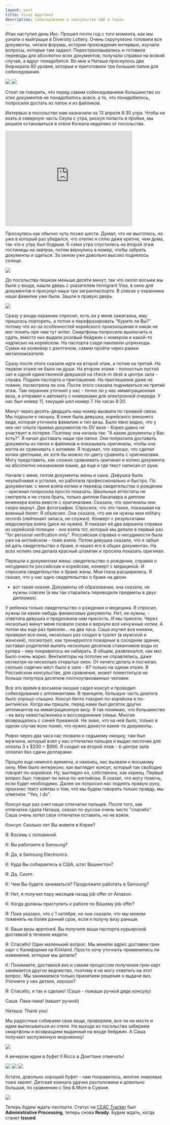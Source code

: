 ```yaml
---
layout: post
title: Visas Approved
description: Собеседование в консульстве США в Сеуле.
---
```



Итак наступил день Икс. Прошел почти год с того момента, как мы узнали о выйгрыше в Diversity Lottery. Очень
скрупулезно готовили все документы, читали форумы, истории прохождения интервью, изучали вопросы, которые
там задают. Перестраховывались и готовили переводы для абсолютно всех документов, получали справки на всякий случай,
а вдруг понадобится. Во мне и Наташе проснулось два бюрократа 80 уровня, которые и приготовили три большие папки для
собеседования.

<img src="http://i.imgur.com/zVkJcvil.jpg" class="img-responsive img-thumbnail">

<img src="http://i.imgur.com/sbSqKtwl.jpg" class="img-responsive img-thumbnail">

Стоит ли говорить, что перед самим собеседованием большинство из этих документов не понадобилось вовсе, а то,
что понадобилось, попросили достать из папок и из файликов.

 Интервью в посольстве нам назначили на 13 апреля 8:30 утра. Чтобы не ехать в северную часть Сеула с утра, рискуя
 попасть в пробки, мы решили остановиться в отеле Koreana недалеко от посольства.

 <iframe src="https://www.google.com/maps/embed?pb=!1m14!1m8!1m3!1d12649.764334585281!2d126.976617!3d37.56823!3m2!1i1024!2i768!4f13.1!3m3!1m2!1s0x0%3A0xb72381d15d757859!2sKoreana+Hotel!5e0!3m2!1sen!2skr!4v1428924081072" width="400" height="300" frameborder="0" style="border:0"></iframe>

Проснулись как обычно чуть позже шести. Думал, что не высплюсь, но уже в который раз убедился, что отелях я сплю
даже крепче, чем дома, так что к утру был бодрым. К семи утра спустились на второй этаж гостиницы на завтрак, потом
вернулись в номер, чтобы забрать документы и одеться. За окном уже довольно высоко поднялось солнце.

<img src="http://i.imgur.com/74ldZOJl.jpg" class="img-responsive img-thumbnail">

До посольства пешком меньше десяти минут, так что около восьми мы были у входа,
нашли дверь с указателем Immigrant Visa, в окно для документов я просунул наши три загранпаспорта.
В списке у охранника наши фамилии уже были. Зашли в правую дверь.

<img src="http://i.imgur.com/XQYjQzel.png" class="img-responsive img-thumbnail">

Сразу у входа охранник спросил, есть ли у меня зажигалка, ему пришлось повторить, а потом и перефразировать
"Курите ли Вы?" потому что из-за особенностей корейского произношения я никак не мог понять при чем тут writer.
Смартфоны попросили выключить и сдать, вместо них выдали розовый бейджик с номером и какой-то надписью на корейском.
На паспорта сзади наклеили штрихкоды. Сумки на конвейер с рентгеном, самим пройти через рамки металлоискателя.

Сразу после этого сказали идти на второй этаж, а потом на третий. На первом этаже не было ни души. На втором этаже -
полностью пустой зал и одной единственной девушкой на check-in desk в центре зала - справа. Подали паспорта и
приглашение. На приглашение даже не помню, посмотрела ли она. После этого сказала подниматься на третий этаж. Там
охранник уточнил у нас - точно ли у нас иммиграционная виза, и отправил к автомату с номерками для электронной
очереди. У нас был номер 11, текущий шел номер 7. На часах 8:20.

Минут через десять-двадцать наш номер вызвали по
громкой связи. Мы подошли к окошку. В окне была девушка, корейского внешнего вида, которая уточнила фамилию и тип визы.
Было явно видно, что у нее нет опыта приема документов по DV визе - Корея давно не участвует в лотерее. Поэтому она
начала так: "А какие документы у Вас есть?". Я начал доставать наши три папки. Они попросила доставать документы из
папок и файликов и показывать оригиналы, чтобы она могла их сравнивать с копиями. Я подумал, что хорошо, что сделал
копии цветными, их хотя бы можно по цвету сравнить с оригиналами. Могу представить, как сложно сравнивать оригинал и
копию документа на абсолютно незнакомом языке, да еще и где текст написан от руки.

Начали с меня, потом документы жены и сына. Девушка была неулыбчивая и усталая, но работала профессионально и
быстро. По документам: с меня взяла копию и перевод свидетельства о рождении - оригинал попросила просто показать.
Школьные аттестаты не смотрела и не стала брать, только диплом бакалавра и диплом инженера взяла вместе с оригиналами.
Сказала, что оригиналы они скоро вернут. Две фотографии. Спросила, что это такое, показывая на военный билет.
Я объяснил. Она сказала, что им не нужны мои military records (лейтенант запаса, не служил). Конверт с
результатами медосмотра взяла (диск не нужен). Я показал ей два варианта справки из корейской полиции - она взяла тот,
который мы делали в первый раз "for personal verification only". Российская справка о несудимости была уже на
английском - тоже взяла. Потом девушка сказала, что я забыл ей дать свидетельство о браке, я нашел его в общих
документах. На всех копиях она делала красный штампик и просила показать оригинал.

Перешли к документам жены: свидетельство о рождении, справки о несудимости российская и корейская, конверт с медициной.
И спросила свидетельство о браке жены. Мои глаза расширились. Я сказал, что у нас одно свидетельство о браке на двоих
 - вот такая оказия. Документы об образовании, она сказала, не нужны совсем (а мы так старались переводили предметы в
 двух дипломах).

У ребенка только свидетельство о рождении и медицина. Я спросил, нужны ли какие-нибудь финансовые документы. Нет, не
нужны, - ответила девушка и предложила нам присесть. И мы присели. Через несколько минут меня позвали снова
и вернули все ненужные копии. А потом мы еще раз присели... на два часа. Саша изучил все книжки, проверил все окна,
несколько раз сходил в туалет (в мужской и женский), посмотрел, как тренируются пожарные в соседнем здании, заставил
родителей выпить несколько десятков стаканчиков воды из кулера - ему понравилось ее набирать. В общем, развлекался,
как мог. Было очень жарко. Вентиляторы на потолке не справлялись, даже несмотря на несколько открытых окон.
От нечего делать я посчитал, сколько сидячих мест было в зале - 87 только на одном этаже. В Российском консульстве, для
сравнения, может поместиться не больше полутора десятков плотноупакованных человек.

Все это время в восьмом окошке сидел консул и проводил собеседования с аппликантами. В принципе, большую часть диалога
было хорошо слышно. Консул бегло говорил по-корейски и по-английски. Когда мы пришли, перед нами был десяток других
аппликантов на иммиграционную визу. Я так понимаю, что большинство - на визу невесты/жениха и воссоединение семьи.
Многие возвращались с синей бумажкой. Не знаю, что на ней было, только в одном случае ясно понял, что нужно
донести какие-то документы.

Ровно через два часа нас позвали к седьмому окошку, там был мужчина, который взял у нас отпечатки пальцев и выдал
листочек для оплаты 3 x $330 = $990. Я сходил на второй этаж - в центре зала оплатил без сдачи долларами.

Прошло еще немного времени, и наконец, нас вызвали к восьмому окну. Мне было интересно, как выглядит консул, который
так свободно говорит по-корейски. Ну, выглядел он, собственно, как кореец. Первый вопрос был: говорит ли жена
по-английски. Я сказал, что могу помочь, если будет необходимо. Далее он попросил нас поднять правую руку, произнес
текст клятвы о том, что мы будем говорить только правду, мы ответили: "Yes, I do".

Консул еще раз снял наши отпечатки пальцев. После того, как отпечатки сдала Наташа, сказал по-русски очень чисто
"спасибо".
Саша очень хотел свои отпечатки оставить, но не взяли.

Консул: Сколько лет Вы живете в Корее?

Я: Восемь с половиной.

К: Вы работаете в Samsung?

Я: Да, в Samsung Electronics.

К: Куда Вы собираетесь в США, штат Вашингтон?

Я: Да, Сиэтл.

К: Чем Вы будете заниматься? Продолжите работать в Samsung?

Я: Нет, я получил пару месяцев назад job offer от Amazon.

К: Когда должны приступить к работе по Вашему job offer?

Я: Пока указано, что с 1 октября, но они сказали, что мы можем поменять на более ранний срок, если я получу визу раньше.

К: Ваши визы approved. Вы получите ваши паспорта курьерской доставкой в течение недели.

Я: Спасибо! Один маленький вопрос. Мы меняли адрес доставки грин карт с Калифорнии на Kirkland. Просто хочу уточнить
применились ли изменения, которые мы делали?

К: Понимаете, доставкой виз и самим процессом получения грин карт занимается другое ведомство, поэтому я не могу
ответить на этот вопрос. Мы занимаемся только принятием решения о выдаче виз. Уточните у них детали, хорошо?

Я: Спасибо, я так и сделаю! (Саше - помаши ручкой дяде консулу)

Саша: Пака-пака! (машет ручкой)

Наташа: Thank you!

Мы радостные собираем свои вещи, проверяем, все ли на месте и идем выписываться из отеля.
На выходе из посольства забираем смартфоны и возвращаем выданный на входе бейджик. А Саша получает заслуженную
мороженку!

<img src="http://i.imgur.com/TTZ6mNpl.jpg" class="img-responsive img-thumbnail">

А вечером идем в буфет Il Ricco в Донгтане отмечать!

<img src="http://i.imgur.com/FTkuz8Yl.jpg" class="img-responsive img-thumbnail">

<img src="http://i.imgur.com/RL33z5Ml.jpg" class="img-responsive img-thumbnail">

<img src="http://i.imgur.com/qDMWWsVl.jpg" class="img-responsive img-thumbnail">

Кстати, довольно хороший буфет - нам понравилось, многие знакомые тоже хвалят. Детская комната удачно расположена и
довольно большая, по сравнению с Sea &amp; More в Сувоне.

<img src="http://i.imgur.com/rPASBozl.jpg" class="img-responsive img-thumbnail">

Теперь будем ждать паспорта. Статус на [CEAC Tracker](https://ceac.state.gov/ceacstattracker/status.aspx) был
**Administrative Processing**, теперь снова **Ready**. Будем ждать, когда станет **Issued**.












